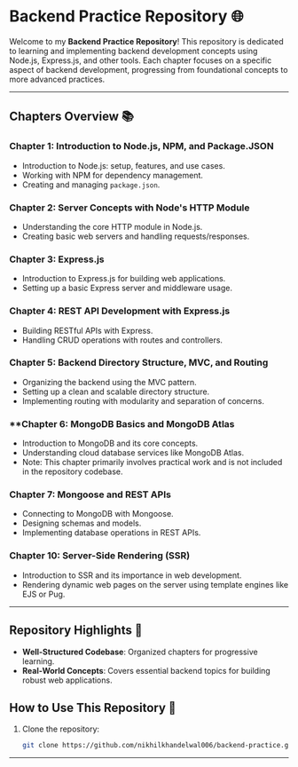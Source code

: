 # Backend Practice Repository 🌐  

Welcome to my **Backend Practice Repository**! This repository is dedicated to learning and implementing backend development concepts using Node.js, Express.js, and other tools. Each chapter focuses on a specific aspect of backend development, progressing from foundational concepts to more advanced practices.  

---

## Chapters Overview 📚  

### **Chapter 1: Introduction to Node.js, NPM, and Package.JSON**  
   - Introduction to Node.js: setup, features, and use cases.  
   - Working with NPM for dependency management.  
   - Creating and managing `package.json`.  

### **Chapter 2: Server Concepts with Node's HTTP Module**  
   - Understanding the core HTTP module in Node.js.  
   - Creating basic web servers and handling requests/responses.  

### **Chapter 3: Express.js**  
   - Introduction to Express.js for building web applications.  
   - Setting up a basic Express server and middleware usage.  

### **Chapter 4: REST API Development with Express.js**  
   - Building RESTful APIs with Express.  
   - Handling CRUD operations with routes and controllers.  

### **Chapter 5: Backend Directory Structure, MVC, and Routing**  
   - Organizing the backend using the MVC pattern.  
   - Setting up a clean and scalable directory structure.  
   - Implementing routing with modularity and separation of concerns.
     
### **Chapter 6: MongoDB Basics and MongoDB Atlas
   - Introduction to MongoDB and its core concepts.
   - Understanding cloud database services like MongoDB Atlas.
   - Note: This chapter primarily involves practical work and is not included in the repository codebase.    

### **Chapter 7: Mongoose and REST APIs**  
   - Connecting to MongoDB with Mongoose.  
   - Designing schemas and models.  
   - Implementing database operations in REST APIs.  

### **Chapter 10: Server-Side Rendering (SSR)**  
   - Introduction to SSR and its importance in web development.  
   - Rendering dynamic web pages on the server using template engines like EJS or Pug.  

---

## Repository Highlights 🚀  

- **Well-Structured Codebase**: Organized chapters for progressive learning.  
- **Real-World Concepts**: Covers essential backend topics for building robust web applications.  

## How to Use This Repository 🔧  

1. Clone the repository:  
   ```bash  
   git clone https://github.com/nikhilkhandelwal006/backend-practice.git  
   ```  


---
